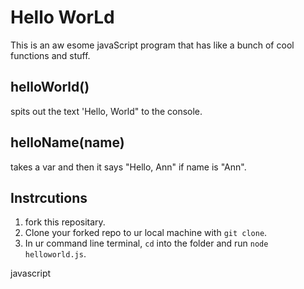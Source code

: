 # Hello WorLd

This is an aw esome javaScript program that has like a bunch of cool functions and stuff. 

## helloWorld()

spits out the text 'Hello, World" to the console.

## helloName(name)

takes a var and then it says "Hello, Ann" if name is "Ann".

## Instrcutions

1. fork this repositary.
3. Clone your forked repo to ur local machine with `git clone`.
4. In ur command line terminal, `cd` into the folder and run `node helloworld.js`.

javascript


